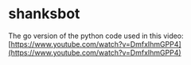 shanksbot
=========

The go version of the python code used in this video: [https://www.youtube.com/watch?v=DmfxIhmGPP4](https://www.youtube.com/watch?v=DmfxIhmGPP4)
